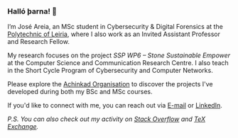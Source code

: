 ### Halló þarna! 👋

I’m José Areia, an MSc student in Cybersecurity & Digital Forensics at the [Polytechnic of Leiria](https://www.ipleiria.pt/politecnico/institucional/politecnico/), where I also work as an Invited Assistant Professor and Research Fellow.

My research focuses on the project _SSP WP6 – Stone Sustainable Empower_ at the Computer Science and Communication Research Centre. I also teach in the Short Cycle Program of Cybersecurity and Computer Networks.

Please explore the [Achinkad Organisation](https://github.com/Achinkad/) to discover the projects I've developed during both my BSc and MSc courses.

If you'd like to connect with me, you can reach out via <a href="mailto:jose.apareia@gmail.com">E-mail</a> or [LinkedIn](https://www.linkedin.com/in/joseareia/).

_P.S. You can also check out my activity on [Stack Overflow](https://stackoverflow.com/users/18206310/joseareia) and [TeX Exchange](https://tex.stackexchange.com/users/355054/joseareia)._
